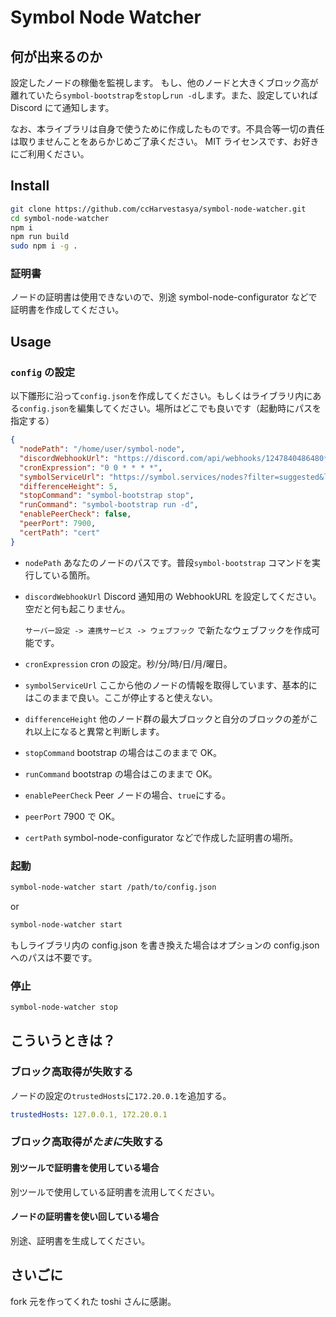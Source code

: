 # Symbol Node Watcher

## 何が出来るのか

設定したノードの稼働を監視します。
もし、他のノードと大きくブロック高が離れていたら`symbol-bootstrap`を`stop`し`run -d`します。また、設定していれば Discord にて通知します。

なお、本ライブラリは自身で使うために作成したものです。不具合等一切の責任は取りませんことをあらかじめご了承ください。
MIT ライセンスです、お好きにご利用ください。

## Install

```sh
git clone https://github.com/ccHarvestasya/symbol-node-watcher.git
cd symbol-node-watcher
npm i
npm run build
sudo npm i -g .
```

### 証明書

ノードの証明書は使用できないので、別途 symbol-node-configurator などで証明書を作成してください。

## Usage

### `config` の設定

以下雛形に沿って`config.json`を作成してください。もしくはライブラリ内にある`config.json`を編集してください。場所はどこでも良いです（起動時にパスを指定する）

```json
{
  "nodePath": "/home/user/symbol-node",
  "discordWebhookUrl": "https://discord.com/api/webhooks/1247840486480****/xwcTXEKBL-NC9fXoByZZbb-s5A8qxLAhmD5ikToCBwz79aX3WBYWEF3k7xX4M******",
  "cronExpression": "0 0 * * * *",
  "symbolServiceUrl": "https://symbol.services/nodes?filter=suggested&limit=5",
  "differenceHeight": 5,
  "stopCommand": "symbol-bootstrap stop",
  "runCommand": "symbol-bootstrap run -d",
  "enablePeerCheck": false,
  "peerPort": 7900,
  "certPath": "cert"
}
```

- `nodePath` あなたのノードのパスです。普段`symbol-bootstrap` コマンドを実行している箇所。
- `discordWebhookUrl` Discord 通知用の WebhookURL を設定してください。空だと何も起こりません。

  `サーバー設定 -> 連携サービス -> ウェブフック` で新たなウェブフックを作成可能です。

- `cronExpression` cron の設定。秒/分/時/日/月/曜日。
- `symbolServiceUrl` ここから他のノードの情報を取得しています、基本的にはこのままで良い。ここが停止すると使えない。
- `differenceHeight` 他のノード群の最大ブロックと自分のブロックの差がこれ以上になると異常と判断します。
- `stopCommand` bootstrap の場合はこのままで OK。
- `runCommand` bootstrap の場合はこのままで OK。
- `enablePeerCheck` Peer ノードの場合、`true`にする。
- `peerPort` 7900 で OK。
- `certPath` symbol-node-configurator などで作成した証明書の場所。

### 起動

```sh
symbol-node-watcher start /path/to/config.json
```

or

```sh
symbol-node-watcher start
```

もしライブラリ内の config.json を書き換えた場合はオプションの config.json へのパスは不要です。

### 停止

```sh
symbol-node-watcher stop
```

## こういうときは？

### ブロック高取得が失敗する

ノードの設定の`trustedHosts`に`172.20.0.1`を追加する。

```yml
trustedHosts: 127.0.0.1, 172.20.0.1
```

### ブロック高取得が*たまに*失敗する

#### 別ツールで証明書を使用している場合

別ツールで使用している証明書を流用してください。

#### ノードの証明書を使い回している場合

別途、証明書を生成してください。

## さいごに

fork 元を作ってくれた toshi さんに感謝。
